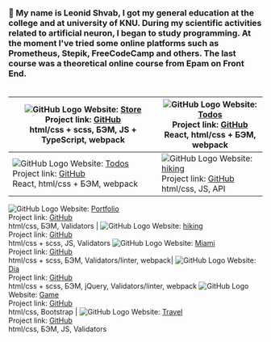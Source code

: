 ### 👋 My name is Leonid Shvab, I got my general education at the college and at university of KNU. During my scientific activities related to artificial neuron, I began to study programming. At the moment I've tried some online platforms such as Prometheus, Stepik, FreeCodeCamp and others. The last course was a theoretical online course from Epam on Front End.<br/><br/>

![GitHub Logo](https://i.ibb.co/G3FJKwv/Screen-Shot-2020-10-29-at-20-42-44.png) Website: [Store](https://leonidshv.github.io/store/) <br/> Project link: [GitHub](https://github.com/LeonidShv/store)<br/>html/css + scss, БЭМ, JS + TypeScript, webpack | ![GitHub Logo](https://i.ibb.co/sJqhwZd/Screen-Shot-2020-10-30-at-18-10-42.png) Website: [Todos](https://leonidshv.github.io/todos/index.html) <br/> Project link: [GitHub](https://github.com/LeonidShv/todos) <br/>React, html/css + БЭМ, webpack
------------ | -------------
![GitHub Logo](https://i.ibb.co/sJqhwZd/Screen-Shot-2020-10-30-at-18-10-42.png) Website: [Todos](https://leonidshv.github.io/todos/index.html) <br/> Project link: [GitHub](https://github.com/LeonidShv/todos) <br/>React, html/css + БЭМ, webpack | ![GitHub Logo](https://i.ibb.co/fFYJ0GT/2020-12-18-14-54-00.png) Website: [hiking](https://leonidshv.github.io/ucode-weather/) <br/> Project link: [GitHub](https://github.com/LeonidShv/ucode-weather) <br/>html/css, JS, API

![GitHub Logo](https://i.ibb.co/z83q4YF/Screen-Shot-2020-10-30-at-18-37-30.png) Website: [Portfolio](https://leonidshv.github.io/portfolio/) <br/> Project link: [GitHub](https://github.com/LeonidShv/portfolio) <br/>html/css, БЭМ, Validators | ![GitHub Logo](https://i.ibb.co/N67dzkh/card3.jpg) Website: [hiking](https://leonidshv.github.io/hikingClub/index.html) <br/> Project link: [GitHub](https://github.com/LeonidShv/hikingClub) <br/>html/css + scss, JS, Validators
![GitHub Logo](https://i.ibb.co/F00XFQt/card4.jpg) Website: [Miami](https://leonidshv.github.io/layout_miami/) <br/> Project link: [GitHub](https://github.com/LeonidShv/layout_miami/tree/develop) <br/>html/css + scss, БЭМ, Validators/linter, webpack| ![GitHub Logo](https://i.ibb.co/fQHKcrD/card0.jpg) Website: [Dia](https://leonidshv.github.io/dia/src/index.html) <br/> Project link: [GitHub](https://github.com/LeonidShv/dia)<br/>html/css + scss, БЭМ, jQuery, Validators/linter, webpack 
![GitHub Logo](https://i.ibb.co/t4X7x9g/card1.jpg) Website: [Game](https://leonidshv.github.io/gameBlog/) <br/> Project link: [GitHub](https://github.com/LeonidShv/gameBlog) <br/>html/css, Bootstrap | ![GitHub Logo](https://i.ibb.co/31cPfZz/card2.jpg) Website: [Travel](https://leonidshv.github.io/travelBlog/) <br/> Project link: [GitHub](https://github.com/LeonidShv/travelBlog) <br/>html/css, БЭМ, JS, Validators
<!--
**LeonidShv/LeonidShv** is a ✨ _special_ ✨ repository because its `README.md` (this file) appears on your GitHub profile.

Here are some ideas to get you started:

- 🔭 I’m currently working on ...
- 🌱 I’m currently learning ...
- 👯 I’m looking to collaborate on ...
- 🤔 I’m looking for help with ...
- 💬 Ask me about ...
- 📫 How to reach me: ...
- 😄 Pronouns: ...
- ⚡ Fun fact: ...
<a href="https://ibb.co/d7D3hkm"><img src="https://i.ibb.co/fQHKcrD/card0.jpg" alt="card0" border="0"></a>
<a href="https://ibb.co/kx1R9tj"><img src="https://i.ibb.co/t4X7x9g/card1.jpg" alt="card1" border="0"></a>
<a href="https://ibb.co/9nWdw5t"><img src="https://i.ibb.co/31cPfZz/card2.jpg" alt="card2" border="0"></a>
<a href="https://ibb.co/6RN75ph"><img src="https://i.ibb.co/N67dzkh/card3.jpg" alt="card3" border="0"></a>
<a href="https://ibb.co/yYYprzJ"><img src="https://i.ibb.co/F00XFQt/card4.jpg" alt="card4" border="0"></a>
-->
